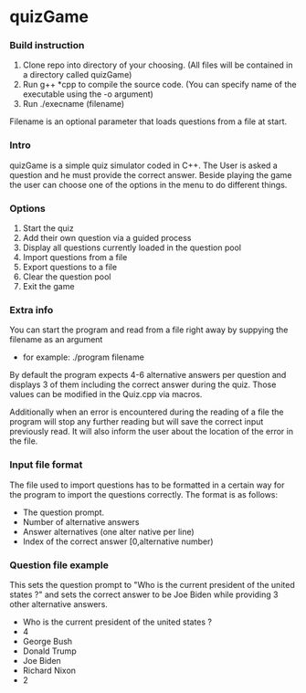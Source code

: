 # quizGame
### Build instruction
1. Clone repo into directory of your choosing. (All files will be contained in a directory called quizGame) 
2. Run g++ *cpp to compile the source code. (You can specify name of the executable using the -o argument)
3. Run ./execname (filename)

Filename is an optional parameter that loads questions from a file at start.

### Intro
quizGame is a simple quiz simulator coded in C++. The User is asked a question and he must provide the correct answer. Beside playing the game the user can choose one of the options in the menu to do different things.

### Options
1. Start the quiz
2. Add their own question via a guided process
3. Display all questions currently loaded in the question pool
4. Import questions from a file
5. Export questions to a file
6. Clear the question pool
7. Exit the game

### Extra info
You can start the program and read from a file right away by suppying the filename as an argument
- for example: ./program filename

By default the program expects 4-6 alternative answers per question and displays 3 of them including the correct answer during the quiz. Those values can be modified in the Quiz.cpp via macros.

Additionally when an error is encountered during the reading of a file the program will stop any further reading but will save the correct input previously read. It will also inform the user about the location of the error in the file.

### Input file format
The file used to import questions has to be formatted in a certain way for the program to import the questions correctly. The format is as follows: 
* The question prompt.
* Number of alternative answers
* Answer alternatives (one alter native per line)
* Index of the correct answer \[0,alternative number\)

### Question file example
This sets the question prompt to "Who is the current president of the united states ?" and sets the correct answer to be Joe Biden while providing 3 other alternative answers.
* Who is the current president of the united states ?
* 4
* George Bush
* Donald Trump
* Joe Biden
* Richard Nixon
* 2
